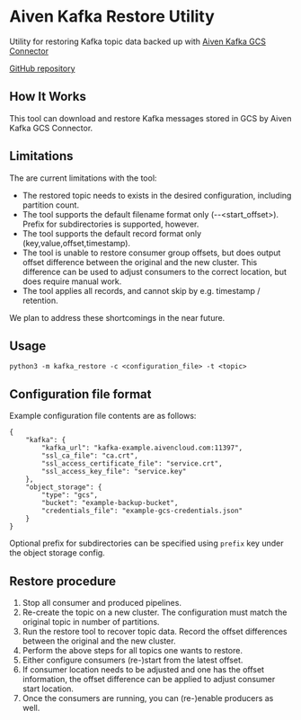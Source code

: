 # Aiven Kafka Restore Utility

Utility for restoring Kafka topic data backed up with [Aiven Kafka GCS Connector](https://github.com/aiven/aiven-kafka-connect-gcs)

[GitHub repository](https://github.com/aiven/aiven-kafka-restore)

## How It Works

This tool can download and restore Kafka messages stored in GCS by Aiven Kafka GCS Connector.

## Limitations

The are current limitations with the tool:

  * The restored topic needs to exists in the desired configuration, including partition count.
  * The tool supports the default filename format only (<topic>-<partition>-<start_offset>). Prefix for subdirectories is supported, however.
  * The tool supports the default record format only (key,value,offset,timestamp).
  * The tool is unable to restore consumer group offsets, but does output offset difference between the original and the new cluster. This difference can be used to adjust consumers to the correct location, but does require manual work.
  * The tool applies all records, and cannot skip by e.g. timestamp / retention.

We plan to address these shortcomings in the near future.

## Usage

`python3 -m kafka_restore -c <configuration_file> -t <topic>`

## Configuration file format

Example configuration file contents are as follows:

```
{
    "kafka": {
        "kafka_url": "kafka-example.aivencloud.com:11397",
        "ssl_ca_file": "ca.crt",
        "ssl_access_certificate_file": "service.crt",
        "ssl_access_key_file": "service.key"
    },
    "object_storage": {
        "type": "gcs",
        "bucket": "example-backup-bucket",
        "credentials_file": "example-gcs-credentials.json"
    }
}
```

Optional prefix for subdirectories can be specified using `prefix` key under the object storage config.

## Restore procedure

  1. Stop all consumer and produced pipelines.
  2. Re-create the topic on a new cluster. The configuration must match the original topic in number of partitions.
  3. Run the restore tool to recover topic data. Record the offset differences between the original and the new cluster.
  4. Perform the above steps for all topics one wants to restore.
  5. Either configure consumers (re-)start from the latest offset.
  6. If consumer location needs to be adjusted and one has the offset information, the offset difference can be applied to adjust consumer start location.
  7. Once the consumers are running, you can (re-)enable producers as well.
